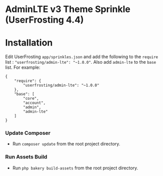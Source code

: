 # AdminLTE v3 Theme Sprinkle (UserFrosting 4.4)

# Installation

Edit UserFrosting `app/sprinkles.json` and add the following to the `require` list : `"userfrosting/admin-lte": "~1.0.0"`. Also add `admin-lte` to the `base` list. For example:

```
{
    "require": {
        "userfrosting/admin-lte": "~1.0.0"
    },
    "base": [
        "core",
        "account",
        "admin",
        "admin-lte"
    ]
}
```

### Update Composer

- Run `composer update` from the root project directory.

### Run Assets Build

- Run `php bakery build-assets` from the root project directory.
